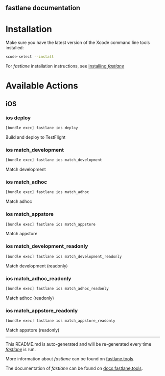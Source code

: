 fastlane documentation
----

# Installation

Make sure you have the latest version of the Xcode command line tools installed:

```sh
xcode-select --install
```

For _fastlane_ installation instructions, see [Installing _fastlane_](https://docs.fastlane.tools/#installing-fastlane)

# Available Actions

## iOS

### ios deploy

```sh
[bundle exec] fastlane ios deploy
```

Build and deploy to TestFlight

### ios match_development

```sh
[bundle exec] fastlane ios match_development
```

Match development

### ios match_adhoc

```sh
[bundle exec] fastlane ios match_adhoc
```

Match adhoc

### ios match_appstore

```sh
[bundle exec] fastlane ios match_appstore
```

Match appstore

### ios match_development_readonly

```sh
[bundle exec] fastlane ios match_development_readonly
```

Match development (readonly)

### ios match_adhoc_readonly

```sh
[bundle exec] fastlane ios match_adhoc_readonly
```

Match adhoc (readonly)

### ios match_appstore_readonly

```sh
[bundle exec] fastlane ios match_appstore_readonly
```

Match appstore (readonly)

----

This README.md is auto-generated and will be re-generated every time [_fastlane_](https://fastlane.tools) is run.

More information about _fastlane_ can be found on [fastlane.tools](https://fastlane.tools).

The documentation of _fastlane_ can be found on [docs.fastlane.tools](https://docs.fastlane.tools).
